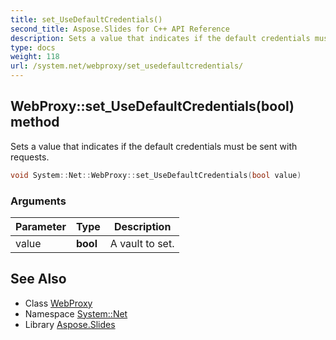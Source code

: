 ```yaml
---
title: set_UseDefaultCredentials()
second_title: Aspose.Slides for C++ API Reference
description: Sets a value that indicates if the default credentials must be sent with requests.
type: docs
weight: 118
url: /system.net/webproxy/set_usedefaultcredentials/
---
```

## WebProxy::set_UseDefaultCredentials(bool) method


Sets a value that indicates if the default credentials must be sent with requests.

```cpp
void System::Net::WebProxy::set_UseDefaultCredentials(bool value)
```


### Arguments

| Parameter | Type | Description |
| --- | --- | --- |
| value | **bool** | A vault to set. |

## See Also

* Class [WebProxy](../)
* Namespace [System::Net](../../)
* Library [Aspose.Slides](../../../)